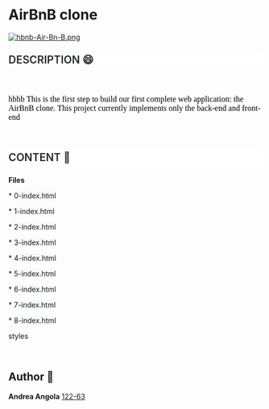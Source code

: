 # AirBnB clone

[![hbnb-Air-Bn-B.png](https://i.postimg.cc/pdxsYQhs/hbnb-Air-Bn-B.png)](https://postimg.cc/TK7jTDcb)

<h2 dir="auto" style='margin: 24px 0px 16px; font-style: normal; font-variant-ligatures: normal; font-variant-caps: normal; letter-spacing: normal; orphans: 2; text-align: start; text-indent: 0px; text-transform: none; white-space: normal; widows: 2; word-spacing: 0px; -webkit-text-stroke-width: 0px; text-decoration-thickness: initial; text-decoration-style: initial; text-decoration-color: initial; box-sizing: border-box; font-size: 1.5em; font-weight: 600; line-height: 1.25; padding-bottom: 0.3em; border-bottom: 1px solid var(--color-border-muted); color: rgb(36, 41, 47); font-family: -apple-system, BlinkMacSystemFont, "Segoe UI", Helvetica, Arial, sans-serif, "Apple Color Emoji", "Segoe UI Emoji"; background-color: rgb(255, 255, 255);'><a aria-hidden="true" class="anchor" href="https://github.com/122-63/AirBnB_clone#description-smile" style="user-select: auto; box-sizing: border-box; background-color: transparent; color: var(--color-accent-fg); text-decoration: none; float: left; padding-right: 4px; margin-left: -20px; line-height: 1;"></a>DESCRIPTION 😄</h2>
<p style='margin-bottom: 10px !important; color: rgb(0, 0, 0); font-family: "Times New Roman"; font-size: medium; font-style: normal; font-variant-ligatures: normal; font-variant-caps: normal; font-weight: 400; letter-spacing: normal; orphans: 2; text-align: start; text-indent: 0px; text-transform: none; white-space: normal; widows: 2; word-spacing: 0px; -webkit-text-stroke-width: 0px; text-decoration-thickness: initial; text-decoration-style: initial; text-decoration-color: initial;'><br></p>
<p style='margin-bottom: 10px !important; color: rgb(0, 0, 0); font-family: "Times New Roman"; font-size: medium; font-style: normal; font-variant-ligatures: normal; font-variant-caps: normal; font-weight: 400; letter-spacing: normal; orphans: 2; text-align: start; text-indent: 0px; text-transform: none; white-space: normal; widows: 2; word-spacing: 0px; -webkit-text-stroke-width: 0px; text-decoration-thickness: initial; text-decoration-style: initial; text-decoration-color: initial;'>hbhb This is the first step to build our first complete web application: the AirBnB clone. This project currently implements only the back-end and front-end</p>
<p style='margin-bottom: 10px !important; color: rgb(0, 0, 0); font-family: "Times New Roman"; font-size: medium; font-style: normal; font-variant-ligatures: normal; font-variant-caps: normal; font-weight: 400; letter-spacing: normal; orphans: 2; text-align: start; text-indent: 0px; text-transform: none; white-space: normal; widows: 2; word-spacing: 0px; -webkit-text-stroke-width: 0px; text-decoration-thickness: initial; text-decoration-style: initial; text-decoration-color: initial;'><br></p>
<h2 dir="auto" style='margin: 24px 0px 16px; font-style: normal; font-variant-ligatures: normal; font-variant-caps: normal; letter-spacing: normal; orphans: 2; text-align: start; text-indent: 0px; text-transform: none; white-space: normal; widows: 2; word-spacing: 0px; -webkit-text-stroke-width: 0px; text-decoration-thickness: initial; text-decoration-style: initial; text-decoration-color: initial; box-sizing: border-box; font-size: 1.5em; font-weight: 600; line-height: 1.25; padding-bottom: 0.3em; border-bottom: 1px solid var(--color-border-muted); color: rgb(36, 41, 47); font-family: -apple-system, BlinkMacSystemFont, "Segoe UI", Helvetica, Arial, sans-serif, "Apple Color Emoji", "Segoe UI Emoji"; background-color: rgb(255, 255, 255);'>CONTENT 📕</h2>
<p><strong>Files</strong></p>
<p>*&nbsp;<a class="js-navigation-open Link--primary" data-pjax="#repo-content-pjax-container" href="https://github.com/122-63/AirBnB_clone/blob/main/web_static/0-index.html" id="isPasted" style='box-sizing: border-box; background-color: rgb(246, 248, 250); color: var(--color-fg-default)  !important; text-decoration: none; font-family: -apple-system, BlinkMacSystemFont, "Segoe UI", Helvetica, Arial, sans-serif, "Apple Color Emoji", "Segoe UI Emoji"; font-size: 14px; font-style: normal; font-variant-ligatures: normal; font-variant-caps: normal; font-weight: 400; letter-spacing: normal; orphans: 2; text-align: start; text-indent: 0px; text-transform: none; white-space: nowrap; widows: 2; word-spacing: 0px; -webkit-text-stroke-width: 0px;' title="0-index.html">0-index.html</a> &nbsp;</p>
<p>*&nbsp;<a class="js-navigation-open Link--primary" data-pjax="#repo-content-pjax-container" href="https://github.com/122-63/AirBnB_clone/blob/main/web_static/1-index.html" id="isPasted" style='box-sizing: border-box; background-color: rgb(246, 248, 250); color: var(--color-fg-default)  !important; text-decoration: none; font-family: -apple-system, BlinkMacSystemFont, "Segoe UI", Helvetica, Arial, sans-serif, "Apple Color Emoji", "Segoe UI Emoji"; font-size: 14px; font-style: normal; font-variant-ligatures: normal; font-variant-caps: normal; font-weight: 400; letter-spacing: normal; orphans: 2; text-align: start; text-indent: 0px; text-transform: none; white-space: nowrap; widows: 2; word-spacing: 0px; -webkit-text-stroke-width: 0px;' title="1-index.html">1-index.html</a> &nbsp;</p>
<p>*&nbsp;<a class="js-navigation-open Link--primary" data-pjax="#repo-content-pjax-container" href="https://github.com/122-63/AirBnB_clone/blob/main/web_static/2-index.html" id="isPasted" style='box-sizing: border-box; background-color: rgb(246, 248, 250); color: var(--color-fg-default)  !important; text-decoration: none; font-family: -apple-system, BlinkMacSystemFont, "Segoe UI", Helvetica, Arial, sans-serif, "Apple Color Emoji", "Segoe UI Emoji"; font-size: 14px; font-style: normal; font-variant-ligatures: normal; font-variant-caps: normal; font-weight: 400; letter-spacing: normal; orphans: 2; text-align: start; text-indent: 0px; text-transform: none; white-space: nowrap; widows: 2; word-spacing: 0px; -webkit-text-stroke-width: 0px;' title="2-index.html">2-index.html</a>&nbsp;</p>
<p>*&nbsp;<a class="js-navigation-open Link--primary" data-pjax="#repo-content-pjax-container" href="https://github.com/122-63/AirBnB_clone/blob/main/web_static/3-index.html" id="isPasted" style='box-sizing: border-box; background-color: rgb(246, 248, 250); color: var(--color-fg-default)  !important; text-decoration: none; font-family: -apple-system, BlinkMacSystemFont, "Segoe UI", Helvetica, Arial, sans-serif, "Apple Color Emoji", "Segoe UI Emoji"; font-size: 14px; font-style: normal; font-variant-ligatures: normal; font-variant-caps: normal; font-weight: 400; letter-spacing: normal; orphans: 2; text-align: start; text-indent: 0px; text-transform: none; white-space: nowrap; widows: 2; word-spacing: 0px; -webkit-text-stroke-width: 0px;' title="3-index.html">3-index.html</a>&nbsp;</p>
<p>*&nbsp;<a class="js-navigation-open Link--primary" data-pjax="#repo-content-pjax-container" href="https://github.com/122-63/AirBnB_clone/blob/main/web_static/4-index.html" id="isPasted" style='box-sizing: border-box; background-color: rgb(246, 248, 250); color: var(--color-fg-default)  !important; text-decoration: none; font-family: -apple-system, BlinkMacSystemFont, "Segoe UI", Helvetica, Arial, sans-serif, "Apple Color Emoji", "Segoe UI Emoji"; font-size: 14px; font-style: normal; font-variant-ligatures: normal; font-variant-caps: normal; font-weight: 400; letter-spacing: normal; orphans: 2; text-align: start; text-indent: 0px; text-transform: none; white-space: nowrap; widows: 2; word-spacing: 0px; -webkit-text-stroke-width: 0px;' title="4-index.html">4-index.html</a>&nbsp;</p>
<p>*&nbsp;<a class="js-navigation-open Link--primary" data-pjax="#repo-content-pjax-container" href="https://github.com/122-63/AirBnB_clone/blob/main/web_static/5-index.html" id="isPasted" style='box-sizing: border-box; background-color: rgb(246, 248, 250); color: var(--color-fg-default)  !important; text-decoration: none; font-family: -apple-system, BlinkMacSystemFont, "Segoe UI", Helvetica, Arial, sans-serif, "Apple Color Emoji", "Segoe UI Emoji"; font-size: 14px; font-style: normal; font-variant-ligatures: normal; font-variant-caps: normal; font-weight: 400; letter-spacing: normal; orphans: 2; text-align: start; text-indent: 0px; text-transform: none; white-space: nowrap; widows: 2; word-spacing: 0px; -webkit-text-stroke-width: 0px;' title="5-index.html">5-index.html</a>&nbsp;</p>
<p>*&nbsp;<a class="js-navigation-open Link--primary" data-pjax="#repo-content-pjax-container" href="https://github.com/122-63/AirBnB_clone/blob/main/web_static/6-index.html" id="isPasted" style='box-sizing: border-box; background-color: rgb(246, 248, 250); color: var(--color-fg-default)  !important; text-decoration: none; font-family: -apple-system, BlinkMacSystemFont, "Segoe UI", Helvetica, Arial, sans-serif, "Apple Color Emoji", "Segoe UI Emoji"; font-size: 14px; font-style: normal; font-variant-ligatures: normal; font-variant-caps: normal; font-weight: 400; letter-spacing: normal; orphans: 2; text-align: start; text-indent: 0px; text-transform: none; white-space: nowrap; widows: 2; word-spacing: 0px; -webkit-text-stroke-width: 0px;' title="6-index.html">6-index.html</a>&nbsp;</p>
<p>*&nbsp;<a class="js-navigation-open Link--primary" data-pjax="#repo-content-pjax-container" href="https://github.com/122-63/AirBnB_clone/blob/main/web_static/7-index.html" id="isPasted" style='box-sizing: border-box; background-color: rgb(246, 248, 250); color: var(--color-fg-default)  !important; text-decoration: none; font-family: -apple-system, BlinkMacSystemFont, "Segoe UI", Helvetica, Arial, sans-serif, "Apple Color Emoji", "Segoe UI Emoji"; font-size: 14px; font-style: normal; font-variant-ligatures: normal; font-variant-caps: normal; font-weight: 400; letter-spacing: normal; orphans: 2; text-align: start; text-indent: 0px; text-transform: none; white-space: nowrap; widows: 2; word-spacing: 0px; -webkit-text-stroke-width: 0px;' title="7-index.html">7-index.html</a>&nbsp;</p>
<p>* <a class="js-navigation-open Link--primary" data-pjax="#repo-content-pjax-container" href="https://github.com/122-63/AirBnB_clone/blob/main/web_static/8-index.html" id="isPasted" style='box-sizing: border-box; background-color: rgb(246, 248, 250); color: var(--color-fg-default)  !important; text-decoration: none; font-family: -apple-system, BlinkMacSystemFont, "Segoe UI", Helvetica, Arial, sans-serif, "Apple Color Emoji", "Segoe UI Emoji"; font-size: 14px; font-style: normal; font-variant-ligatures: normal; font-variant-caps: normal; font-weight: 400; letter-spacing: normal; orphans: 2; text-align: start; text-indent: 0px; text-transform: none; white-space: nowrap; widows: 2; word-spacing: 0px; -webkit-text-stroke-width: 0px;' title="8-index.html">8-index.html</a>&nbsp;</p>
<p><a class="js-navigation-open Link--primary" data-pjax="#repo-content-pjax-container" href="https://github.com/122-63/AirBnB_clone/tree/main/web_static/styles" id="isPasted" style='box-sizing: border-box; background-color: rgb(246, 248, 250); color: var(--color-fg-default)  !important; text-decoration: none; font-family: -apple-system, BlinkMacSystemFont, "Segoe UI", Helvetica, Arial, sans-serif, "Apple Color Emoji", "Segoe UI Emoji"; font-size: 14px; font-style: normal; font-variant-ligatures: normal; font-variant-caps: normal; font-weight: 400; letter-spacing: normal; orphans: 2; text-align: start; text-indent: 0px; text-transform: none; white-space: nowrap; widows: 2; word-spacing: 0px; -webkit-text-stroke-width: 0px;' title="styles">styles</a>&nbsp;</p>
<p><br></p>

##  Author :raising_hand:

**Andrea Angola** [122-63](https://github.com/122-63)